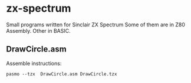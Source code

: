 # zx-spectrum
Small programs written for Sinclair ZX Spectrum
Some of them are in Z80 Assembly. Other in BASIC.

## DrawCircle.asm
Assemble instructions:

```
pasmo --tzx  DrawCircle.asm DrawCircle.tzx
```
